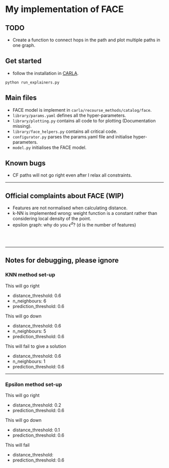 # My implementation of FACE

## TODO
- Create a function to connect hops in the path and plot multiple paths in one graph.

## Get started
- follow the installation in [CARLA](https://github.com/carla-recourse/CARLA).
  
<code>python run_explainers.py</code>

## Main files
- FACE model is implement in `carla/recourse_methods/catalog/face`.
- `library/params.yaml` defines all the hyper-parameters.
- `library/plotting.py` contains all code to for plotting (Documentation missing).
- `library/face_helpers.py` contains all critical code.
- `configurator.py` parses the params.yaml file and initialise hyper-parameters.
- `model.py` initialises the FACE model.

## Known bugs
- CF paths will not go right even after I relax all constraints.


---

## Official complaints about FACE (WIP)
- Features are not normalised when calculating distance.
- k-NN is implemented wrong: weight function is a constant rather than considering local density of the point.
- epsilon graph: why do you $\epsilon^d$? (d is the number of features)


<br>
<br>

---


## Notes for debugging, please ignore

### KNN method set-up

This will go right
- distance_threshold: 0.6
- n_neighbours: 6
- prediction_threshold: 0.6

This will go down
- distance_threshold: 0.6
- n_neighbours: 5
- prediction_threshold: 0.6

This will fail to give a solution
- distance_threshold: 0.6
- n_neighbours: 1
- prediction_threshold: 0.6

---
### Epsilon method set-up

This will go right
- distance_threshold: 0.2
- prediction_threshold: 0.6
  
This will go down
- distance_threshold: 0.1
- prediction_threshold: 0.6

This will fail
- distance_threshold: 
- prediction_threshold: 0.6
